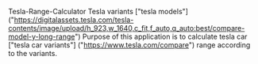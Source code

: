 Tesla-Range-Calculator
Tesla variants ["tesla models"] ("https://digitalassets.tesla.com/tesla-contents/image/upload/h_923,w_1640,c_fit,f_auto,q_auto:best/compare-model-y-long-range")
Purpose of this application is to calculate tesla car ["tesla car variants"] ("https://www.tesla.com/compare")  range according to the variants.

